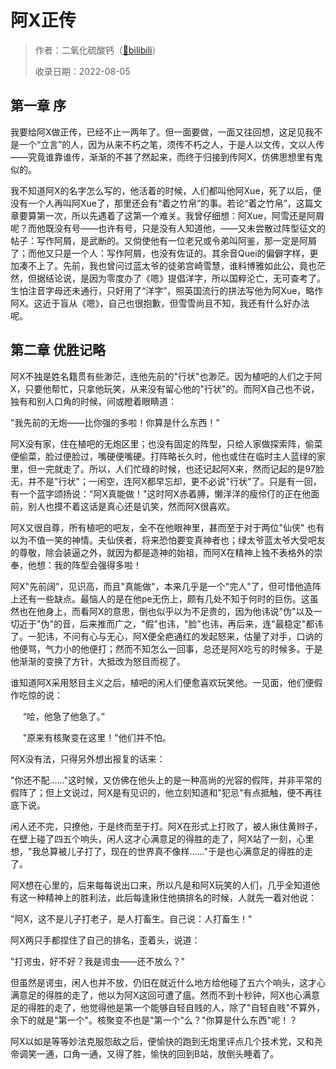 # 阿X正传

> 作者：二氧化硫酸钙（[🔗bilibili](https://www.bilibili.com/read/cv17741440)）
>
> 收录日期：2022-08-05

## 第一章 序

我要给阿X做正传，已经不止一两年了。但一面要做，一面又往回想，这足见我不是一个“立言”的人，因为从来不朽之笔，须传不朽之人，于是人以文传，文以人传——究竟谁靠谁传，渐渐的不甚了然起来，而终于归接到传阿X，仿佛思想里有鬼似的。

我不知道阿X的名字怎么写的，他活着的时候，人们都叫他阿Xue，死了以后，便没有一个人再叫阿Xue了，那里还会有“着之竹帛”的事。若论“着之竹帛”，这篇文章要算第一次，所以先遇着了这第一个难关。我曾仔细想：阿Xue，阿雪还是阿屑呢？而他既没有号——也许有号，只是没有人知道他，——又未尝散过阵型征文的帖子：写作阿屑，是武断的。又倘使他有一位老兄或令弟叫阿鉴，那一定是阿屑了；而他又只是一个人：写作阿屑，也没有佐证的。其余音Quei的偏僻字样，更加凑不上了。先前，我也曾问过蓝太爷的徒弟宫崎雪慧，谁料博雅如此公，竟也茫然，但据结论说，是因为零度办了《嗯》提倡洋字，所以国粹沦亡，无可查考了。生怕注音字母还未通行，只好用了“洋字”，照英国流行的拼法写他为阿Xue，略作阿X。这近于盲从《嗯》，自己也很抱歉，但雪雪尚且不知，我还有什么好办法呢。






## 第二章 优胜记略

阿X不独是姓名籍贯有些渺茫，连他先前的"行状"也渺茫。因为植吧的人们之于阿X，只要他帮忙，只拿他玩笑，从来没有留心他的"行状"的。而阿X自己也不说，独有和别人口角的时候，间或瞪着眼睛道：

"我先前的无炮——比你强的多啦！你算是什么东西！"

阿X没有家，住在植吧的无炮区里；也没有固定的阵型，只给人家做探索阵，偷菜便偷菜，脸过便脸过，嘴硬便嘴硬。打阵略长久时，他也或住在临时主人蓝绿的家里，但一完就走了。所以，人们忙碌的时候，也还记起阿X来，然而记起的是97脸无，并不是"行状"；一闲空，连阿X都早忘却，更不必说"行状"了。只是有一回，有一个蓝字颂扬说："阿X真能做！"这时阿X赤着膊，懒洋洋的瘦伶仃的正在他面前，别人也摸不着这话是真心还是讥笑，然而阿X很喜欢。

阿X又很自尊，所有植吧的吧友，全不在他眼神里，甚而至于对于两位"仙侠" 也有以为不值一笑的神情。夫仙侠者，将来恐怕要变真神者也；绿太爷蓝太爷大受吧友的尊敬，除会装逼之外，就因为都是造神的始祖，而阿X在精神上独不表格外的崇奉，他想：我的阵型会强得多啦！

阿X"先前阔"，见识高，而且"真能做"，本来几乎是一个"完人"了，但可惜他造阵上还有一些缺点。最恼人的是在他pe无伤上，颇有几处不知于何时的巨伤。这虽然也在他身上，而看阿X的意思，倒也似乎以为不足贵的，因为他讳说"伪"以及一切近于"伪"的音，后来推而广之，"假"也讳，"脸"也讳，再后来，连"最稳定"都讳了。一犯讳，不问有心与无心，阿X便全疤通红的发起怒来，估量了对手，口讷的他便骂，气力小的他便打；然而不知怎么一回事，总还是阿X吃亏的时候多。于是他渐渐的变换了方针，大抵改为怒目而视了。

谁知道阿X采用怒目主义之后，植吧的闲人们便愈喜欢玩笑他。一见面，他们便假作吃惊的说：

     “哙，他急了他急了。” 

     "原来有核聚变在这里！"他们并不怕。

阿X没有法，只得另外想出报复的话来：

"你还不配……"这时候，又仿佛在他头上的是一种高尚的光容的假阵，并非平常的假阵了；但上文说过，阿X是有见识的，他立刻知道和"犯忌"有点抵触，便不再往底下说。

闲人还不完，只撩他，于是终而至于打。阿X在形式上打败了，被人揪住黄辫子，在壁上碰了四五个响头，闲人这才心满意足的得胜的走了，阿X站了一刻，心里想，"我总算被儿子打了，现在的世界真不像样……"于是也心满意足的得胜的走了。

阿X想在心里的，后来每每说出口来，所以凡是和阿X玩笑的人们，几乎全知道他有这一种精神上的胜利法，此后每逢揪住他搞排名的时候，人就先一着对他说：



"阿X，这不是儿子打老子，是人打畜生。自己说：人打畜生！"



阿X两只手都捏住了自己的排名，歪着头，说道：



"打谔虫，好不好？我是谔虫——还不放么？"



但虽然是谔虫，闲人也并不放，仍旧在就近什么地方给他碰了五六个响头，这才心满意足的得胜的走了，他以为阿X这回可遭了瘟。然而不到十秒钟，阿X也心满意足的得胜的走了，他觉得他是第一个能够自轻自贱的人，除了"自轻自贱"不算外，余下的就是"第一个"。核聚变不也是"第一个"么？"你算是什么东西"呢！？



阿X以如是等等妙法克服怨敌之后，便愉快的跑到无炮里评点几个技术党，又和尧帝调笑一通，口角一通，又得了胜，愉快的回到B站，放倒头睡着了。